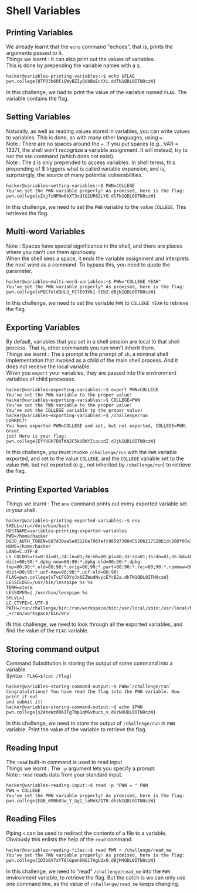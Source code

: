 # Shell Variables

## Printing Variables

We already learnt that the `echo` command "echoes", that is, 
prints the arguments passed to it.
<br>
Things we learnt : It can also print out the values of variables.
<br>
This is done by prepending the variable names with a `$`.

```
hacker@variables~printing-variables:~$ echo $FLAG
pwn.college{8TPD3b6RFiQWyBZIyOUbBuEcYXi.ddTN1QDL0ITN0czW}
```

In this challenge,  we had to print the value of the variable named `FLAG`.
The variable contains the flag.

## Setting Variables

Naturally, as well as reading values stored in variables, you can write values to variables.
This is done, as with many other languages, using `=`.
<br>
Note : There are no spaces around the `=`.
If you put spaces (e.g., VAR = 1337), the shell won't recognize a variable assignment.
It will instead, try to run the `VAR` command (which does not exist).
<br>
Note : The `$` is only prepended to access variables.
In shell terms, this prepending of $ triggers what is called variable expansion, and is, 
surprisingly, the source of many potential vulnerabilities.

```
hacker@variables~setting-variables:~$ PWN=COLLEGE
You've set the PWN variable properly! As promised, here is the flag:
pwn.college{cZxj7cNPHw0kXT3vdlQ1UR62LYO.dlTN1QDL0ITN0czW}
```

In this challenge, we need to set the `PWN` variable to the value `COLLEGE`.
This retrieves the flag.

## Multi-word Variables

Note : Spaces have special significance in the shell, 
and there are places where you can't use them spuriously.
<br>
When the shell sees a space, it ends the variable assignment and interprets the next word as a command.
To bypass this, you need to quote the parameter.

```
hacker@variables~multi-word-variables:~$ PWN="COLLEGE YEAH"
You've set the PWN variable properly! As promised, here is the flag:
pwn.college{cPQC7old3ULU_FClE93Vk1-tEbZ.dBjN1QDL0ITN0czW}
```

In this challenge, we need to set the variable `PWN` to `COLLEGE YEAH` to retrieve the flag.

## Exporting Variables

By default, variables that you set in a shell session are local to that shell process.
That is, other commands you run won't inherit them.
<br>
Things we learnt : The `$` prompt is the prompt of `sh`, 
a minimal shell implementation that invoked as a child of the main shell process. 
And it does not receive the local variable.
<br>
When you `export` your variables, they are passed into the environment variables of child processes.

```
hacker@variables~exporting-variables:~$ export PWN=COLLEGE
You've set the PWN variable to the proper value!
hacker@variables~exporting-variables:~$ COLLEGE=PWN
You've set the PWN variable to the proper value!
You've set the COLLEGE variable to the proper value!
hacker@variables~exporting-variables:~$ /challenge/run
CORRECT!
You have exported PWN=COLLEGE and set, but not exported, COLLEGE=PWN. Great
job! Here is your flag:
pwn.college{EYYVOk7DUTKN2C5kUBWYZioucdZ.dJjN1QDL0ITN0czW}
```

In this challenge, you must invoke `/challenge/run` with the `PWN` variable exported, 
and set to the value `COLLEGE`, and the `COLLEGE` variable set to the value `PWN`, 
but not exported (e.g., not inherited by `/challenge/run`) to retrieve the flag.

## Printing Exported Variables

Things we learnt : The `env` command prints out every exported variable set in your shell.

```
hacker@variables~printing-exported-variables:~$ env
SHELL=/run/dojo/bin/bash
HOSTNAME=variables~printing-exported-variables
PWD=/home/hacker
DOJO_AUTH_TOKEN=687d30ae5e83126e796fefc9859730045520b217528b1dc208f07e3b660e5713
HOME=/home/hacker
LANG=C.UTF-8
LS_COLORS=rs=0:di=01;34:ln=01;36:mh=00:pi=40;33:so=01;35:do=01;35:bd=40;33;01:cd=40;33;01:or=40;31;01:mi=00:su=37;41:sg=30;43:ca=00:tw=30;42:ow=34;42:st=37;44:ex=01;32:*.7z=01;31:*.ace=01;31:*.alz=01;31:*.apk=01;31:*.arc=01;31:*.arj=01;31:*.bz=01;31:*.bz2=01;31:*.cab=01;31:*.cpio=01;31:*.crate=01;31:*.deb=01;31:*.drpm=01;31:*.dwm=01;31:*.dz=01;31:*.ear=01;31:*.egg=01;31:*.esd=01;31:*.gz=01;31:*.jar=01;31:*.lha=01;31:*.lrz=01;31:*.lz=01;31:*.lz4=01;31:*.lzh=01;31:*.lzma=01;31:*.lzo=01;31:*.pyz=01;31:*.rar=01;31:*.rpm=01;31:*.rz=01;31:*.sar=01;31:*.swm=01;31:*.t7z=01;31:*.tar=01;31:*.taz=01;31:*.tbz=01;31:*.tbz2=01;31:*.tgz=01;31:*.tlz=01;31:*.txz=01;31:*.tz=01;31:*.tzo=01;31:*.tzst=01;31:*.udeb=01;31:*.war=01;31:*.whl=01;31:*.wim=01;31:*.xz=01;31:*.z=01;31:*.zip=01;31:*.zoo=01;31:*.zst=01;31:*.avif=01;35:*.jpg=01;35:*.jpeg=01;35:*.mjpg=01;35:*.mjpeg=01;35:*.gif=01;35:*.bmp=01;35:*.pbm=01;35:*.pgm=01;35:*.ppm=01;35:*.tga=01;35:*.xbm=01;35:*.xpm=01;35:*.tif=01;35:*.tiff=01;35:*.png=01;35:*.svg=01;35:*.svgz=01;35:*.mng=01;35:*.pcx=01;35:*.mov=01;35:*.mpg=01;35:*.mpeg=01;35:*.m2v=01;35:*.mkv=01;35:*.webm=01;35:*.webp=01;35:*.ogm=01;35:*.mp4=01;35:*.m4v=01;35:*.mp4v=01;35:*.vob=01;35:*.qt=01;35:*.nuv=01;35:*.wmv=01;35:*.asf=01;35:*.rm=01;35:*.rmvb=01;35:*.flc=01;35:*.avi=01;35:*.fli=01;35:*.flv=01;35:*.gl=01;35:*.dl=01;35:*.xcf=01;35:*.xwd=01;35:*.yuv=01;35:*.cgm=01;35:*.emf=01;35:*.ogv=01;35:*.ogx=01;35:*.aac=00;36:*.au=00;36:*.flac=00;36:*.m4a=00;36:*.mid=00;36:*.midi=00;36:*.mka=00;36:*.mp3=00;36:*.mpc=00;36:*.ogg=00;36:*.ra=00;36:*.wav=00;36:*.oga=00;36:*.opus=00;36:*.spx=00;36:*.xspf=00;36:*~=00;90:*#=00;90:*.bak=00;90:*.crdownload=00;90:*.dpkg-dist=00;90:*.dpkg-new=00;90:*.dpkg-old=00;90:*.dpkg-tmp=00;90:*.old=00;90:*.orig=00;90:*.part=00;90:*.rej=00;90:*.rpmnew=00;90:*.rpmorig=00;90:*.rpmsave=00;90:*.swp=00;90:*.tmp=00;90:*.ucf-dist=00;90:*.ucf-new=00;90:*.ucf-old=00;90:
FLAG=pwn.college{sTvLFGDYyJx6EZWudNvycEYcB2a.dhTN1QDL0ITN0czW}
LESSCLOSE=/usr/bin/lesspipe %s %s
TERM=xterm
LESSOPEN=| /usr/bin/lesspipe %s
SHLVL=1
LC_CTYPE=C.UTF-8
PATH=/run/challenge/bin:/run/workspace/bin:/usr/local/sbin:/usr/local/bin:/usr/sbin:/usr/bin:/sbin:/bin
_=/run/workspace/bin/env
```

IN this challenge, we need to look through all the exported variables, 
and find the value of the `FLAG` variable.

## Storing command output

Command Substitution is storing the output of some command into a variable.
<br>
Syntax : `FLAG=$(cat /flag)`

```
hacker@variables~storing-command-output:~$ PWN=`/challenge/run`
Congratulations! You have read the flag into the PWN variable. Now print it out
and submit it!
hacker@variables~storing-command-output:~$ echo $PWN
pwn.college{s2AheWzdO6ITgTbp1qMGvhuco_v.dVzN0UDL0ITN0czW}
```

In this challenge,  we need to store the output of `/challenge/run` in `PWN` variable.
Print the value of the variable to retrieve the flag.

## Reading Input

The `read` built-in command is used to read input.
<br>
Things we learnt : The `-p` argument lets you specify a prompt.
<br>
Note : `read` reads data from your standard input.

```
hacker@variables~reading-input:~$ read -p "PWN = " PWN
PWN = COLLEGE
You've set the PWN variable properly! As promised, here is the flag:
pwn.college{EQB_6M0h83w_Y_Gy2_loMekZQTR.dhzN1QDL0ITN0czW}
```

## Reading Files

Piping `<` can be used to redirect the contents of a file to a variable.
Obviously this enlists the help of the `read` command.

```
hacker@variables~reading-files:~$ read PWN < /challenge/read_me
You've set the PWN variable properly! As promised, here is the flag:
pwn.college{IDIoGV7xYT8lGpen6NQi7AgU1x9.dBjM4QDL0ITN0czW}
```

In this challenge, we need to "read" `/challenge/read_me` into the `PWN` environment variable, 
to retrieve the flag.
But the catch is we can only use one command line, 
as the value of `/challenge/read_me` keeps changing.
